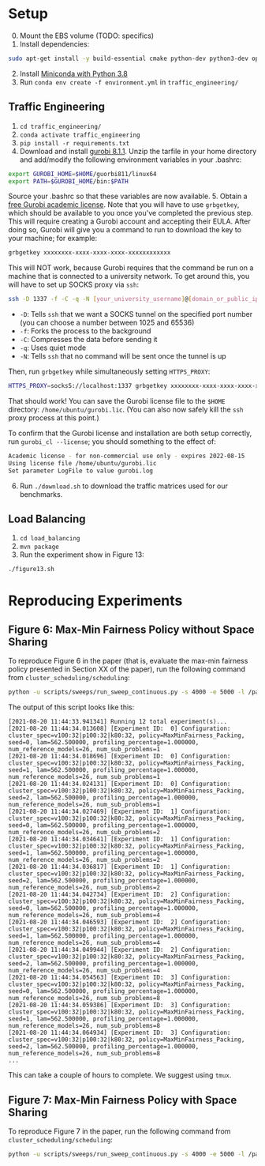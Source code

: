# Setup
0. Mount the EBS volume (TODO: specifics)
1. Install dependencies:
  ```bash
  sudo apt-get install -y build-essential cmake python-dev python3-dev openjdk-11-jdk maven unzip zip htop
  ```
2. Install [Miniconda with Python 3.8](https://repo.anaconda.com/miniconda/Miniconda3-py38_4.10.3-Linux-x86_64.sh)
3. Run `conda env create -f environment.yml` in `traffic_engineering/`

## Traffic Engineering
1. `cd traffic_engineering/`
2. `conda activate traffic_engineering`
3. `pip install -r requirements.txt`
4. Download and install [gurobi 8.1.1](https://packages.gurobi.com/8.1/gurobi8.1.1_linux64.tar.gz). Unzip the tarfile in your home directory and
add/modify the following environment variables in your .bashrc:
```bash
export GUROBI_HOME=$HOME/guorbi811/linux64
export PATH=$GUROBI_HOME/bin:$PATH
```
Source your .bashrc so that these variables are now available.
5. Obtain a [free Gurobi academic
   license](https://www.gurobi.com/academia/academic-program-and-licenses/).
   Note that you will have to use `grbgetkey`, which should be available to you
   once you've completed the previous step. This will require creating a Gurobi
   account and accepting their EULA. After doing so, Gurobi will give you a command
   to run to download the key to your machine; for example:
   ```bash
   grbgetkey xxxxxxxx-xxxx-xxxx-xxxx-xxxxxxxxxxxx
   ```

   This will NOT work, because Gurobi requires that the command be run on a
   machine that is connected to a university network. To get around this, you
   will have to set up SOCKS proxy via `ssh`:
   ```bash
   ssh -D 1337 -f -C -q -N [your_university_username]@[domain_or_public_ip_of_machine_in_university_network]
   ```

  * `-D`: Tells `ssh` that we want a SOCKS tunnel on the specified port number (you can choose a number between 1025 and 65536)
  * `-f`: Forks the process to the background
  * `-C`: Compresses the data before sending it
  * `-q`: Uses quiet mode
  * `-N`: Tells `ssh` that no command will be sent once the tunnel is up

  Then, run `grbgetkey` while simultaneously setting `HTTPS_PROXY`:
  ```bash
  HTTPS_PROXY=socks5://localhost:1337 grbgetkey xxxxxxxx-xxxx-xxxx-xxxx-xxxxxxxxxxxx
  ```

  That should work! You can save the Gurobi license file to the `$HOME`
  directory: `/home/ubuntu/gurobi.lic`. (You can also now safely kill the
  `ssh` proxy process at this point.)

  To confirm that the Gurobi license and installation are both setup
  correctly, run `gurobi_cl --license`; you should something to the effect
  of:
  ```bash
  Academic license - for non-commercial use only - expires 2022-08-15
  Using license file /home/ubuntu/gurobi.lic
  Set parameter LogFile to value gurobi.log
  ```
6. Run `./download.sh` to download the traffic matrices used for our benchmarks.

## Load Balancing
1. `cd load_balancing`
2. `mvn package`
3. Run the experiment show in Figure 13: 

```./figure13.sh```


# Reproducing Experiments

## Figure 6: Max-Min Fairness Policy without Space Sharing

To reproduce Figure 6 in the paper (that is, evaluate the max-min fairness policy presented
in Section XX of the paper), run the following command from `cluster_scheduling/scheduling`:

```bash
python -u scripts/sweeps/run_sweep_continuous.py -s 4000 -e 5000 -l /path/to/log/directory -j 24 -p max_min_fairness_perf --seeds 0 1 2 -c 32:32:32 -a 6.0 -b 6.0 -n 1 --num_sub_problems 1 2 4 8
```

The output of this script looks like this:

```
[2021-08-20 11:44:33.941341] Running 12 total experiment(s)...
[2021-08-20 11:44:34.013608] [Experiment ID:  0] Configuration: cluster_spec=v100:32|p100:32|k80:32, policy=MaxMinFairness_Packing, seed=0, lam=562.500000, profiling_percentage=1.000000, num_reference_models=26, num_sub_problems=1
[2021-08-20 11:44:34.018696] [Experiment ID:  0] Configuration: cluster_spec=v100:32|p100:32|k80:32, policy=MaxMinFairness_Packing, seed=1, lam=562.500000, profiling_percentage=1.000000, num_reference_models=26, num_sub_problems=1
[2021-08-20 11:44:34.024131] [Experiment ID:  0] Configuration: cluster_spec=v100:32|p100:32|k80:32, policy=MaxMinFairness_Packing, seed=2, lam=562.500000, profiling_percentage=1.000000, num_reference_models=26, num_sub_problems=1
[2021-08-20 11:44:34.027469] [Experiment ID:  1] Configuration: cluster_spec=v100:32|p100:32|k80:32, policy=MaxMinFairness_Packing, seed=0, lam=562.500000, profiling_percentage=1.000000, num_reference_models=26, num_sub_problems=2
[2021-08-20 11:44:34.034641] [Experiment ID:  1] Configuration: cluster_spec=v100:32|p100:32|k80:32, policy=MaxMinFairness_Packing, seed=1, lam=562.500000, profiling_percentage=1.000000, num_reference_models=26, num_sub_problems=2
[2021-08-20 11:44:34.036817] [Experiment ID:  1] Configuration: cluster_spec=v100:32|p100:32|k80:32, policy=MaxMinFairness_Packing, seed=2, lam=562.500000, profiling_percentage=1.000000, num_reference_models=26, num_sub_problems=2
[2021-08-20 11:44:34.042734] [Experiment ID:  2] Configuration: cluster_spec=v100:32|p100:32|k80:32, policy=MaxMinFairness_Packing, seed=0, lam=562.500000, profiling_percentage=1.000000, num_reference_models=26, num_sub_problems=4
[2021-08-20 11:44:34.046593] [Experiment ID:  2] Configuration: cluster_spec=v100:32|p100:32|k80:32, policy=MaxMinFairness_Packing, seed=1, lam=562.500000, profiling_percentage=1.000000, num_reference_models=26, num_sub_problems=4
[2021-08-20 11:44:34.049944] [Experiment ID:  2] Configuration: cluster_spec=v100:32|p100:32|k80:32, policy=MaxMinFairness_Packing, seed=2, lam=562.500000, profiling_percentage=1.000000, num_reference_models=26, num_sub_problems=4
[2021-08-20 11:44:34.054563] [Experiment ID:  3] Configuration: cluster_spec=v100:32|p100:32|k80:32, policy=MaxMinFairness_Packing, seed=0, lam=562.500000, profiling_percentage=1.000000, num_reference_models=26, num_sub_problems=8
[2021-08-20 11:44:34.059386] [Experiment ID:  3] Configuration: cluster_spec=v100:32|p100:32|k80:32, policy=MaxMinFairness_Packing, seed=1, lam=562.500000, profiling_percentage=1.000000, num_reference_models=26, num_sub_problems=8
[2021-08-20 11:44:34.064934] [Experiment ID:  3] Configuration: cluster_spec=v100:32|p100:32|k80:32, policy=MaxMinFairness_Packing, seed=2, lam=562.500000, profiling_percentage=1.000000, num_reference_models=26, num_sub_problems=8
...
```

This can take a couple of hours to complete. We suggest using `tmux`.


## Figure 7: Max-Min Fairness Policy with Space Sharing

To reproduce Figure 7 in the paper, run the following command from `cluster_scheduling/scheduling`:

```bash
python -u scripts/sweeps/run_sweep_continuous.py -s 4000 -e 5000 -l /path/to/log/directory -j 24 -p max_min_fairness_packed --seeds 0 1 2 -c 32:32:32 -a 6.4 -b 6.4 -n 1 --num_sub_problems 1 2 4 8
```
